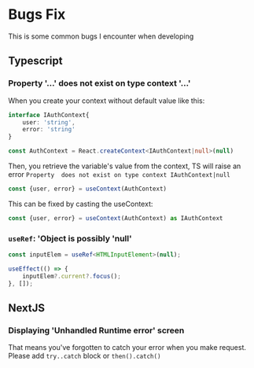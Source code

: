 # Bugs Fix

This is some common bugs I encounter when developing

## Typescript

### Property '...' does not exist on type context '...'

When you create your context without default value like this:

```typescript
interface IAuthContext{
	user: 'string',
	error: 'string'
}

const AuthContext = React.createContext<IAuthContext|null>(null)
```

Then, you retrieve the variable's value from the context, TS will raise an error `Property  does not exist on type context IAuthContext|null`
```typescript
const {user, error} = useContext(AuthContext)
```

This can be fixed by casting the useContext:
```typescript
const {user, error} = useContext(AuthContext) as IAuthContext
```

### `useRef`: 'Object is possibly 'null'

```ts
const inputElem = useRef<HTMLInputElement>(null);

useEffect(() => {
    inputElem?.current?.focus();
}, []);
```

## NextJS

### Displaying 'Unhandled Runtime error' screen

That means you've forgotten to catch your error when you make request. Please add `try..catch` block or `then().catch()`